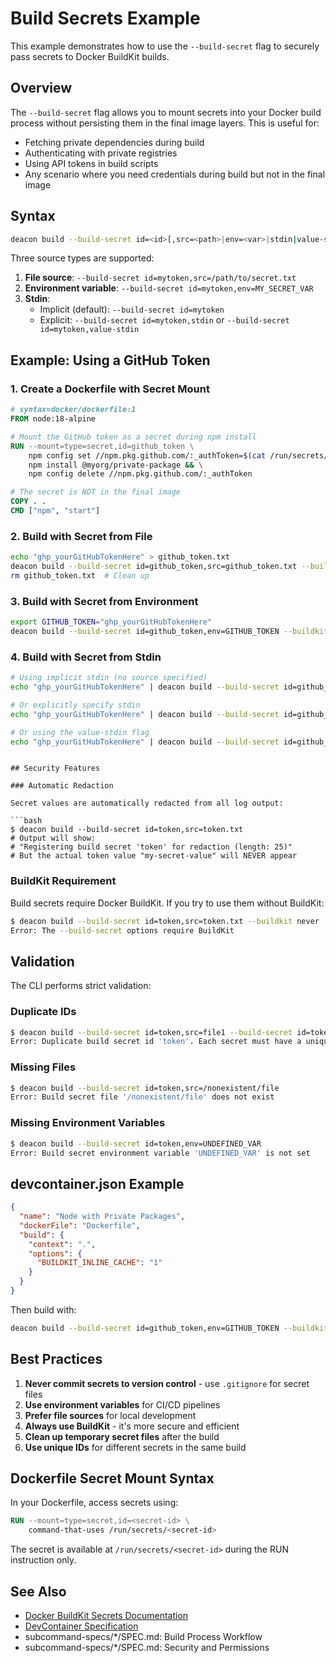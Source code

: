 # Build Secrets Example

This example demonstrates how to use the `--build-secret` flag to securely pass secrets to Docker BuildKit builds.

## Overview

The `--build-secret` flag allows you to mount secrets into your Docker build process without persisting them in the final image layers. This is useful for:

- Fetching private dependencies during build
- Authenticating with private registries
- Using API tokens in build scripts
- Any scenario where you need credentials during build but not in the final image

## Syntax

```bash
deacon build --build-secret id=<id>[,src=<path>|env=<var>|stdin|value-stdin]
```

Three source types are supported:

1. **File source**: `--build-secret id=mytoken,src=/path/to/secret.txt`
2. **Environment variable**: `--build-secret id=mytoken,env=MY_SECRET_VAR`
3. **Stdin**: 
   - Implicit (default): `--build-secret id=mytoken`
   - Explicit: `--build-secret id=mytoken,stdin` or `--build-secret id=mytoken,value-stdin`

## Example: Using a GitHub Token

### 1. Create a Dockerfile with Secret Mount

```dockerfile
# syntax=docker/dockerfile:1
FROM node:18-alpine

# Mount the GitHub token as a secret during npm install
RUN --mount=type=secret,id=github_token \
    npm config set //npm.pkg.github.com/:_authToken=$(cat /run/secrets/github_token) && \
    npm install @myorg/private-package && \
    npm config delete //npm.pkg.github.com/:_authToken

# The secret is NOT in the final image
COPY . .
CMD ["npm", "start"]
```

### 2. Build with Secret from File

```bash
echo "ghp_yourGitHubTokenHere" > github_token.txt
deacon build --build-secret id=github_token,src=github_token.txt --buildkit auto
rm github_token.txt  # Clean up
```

### 3. Build with Secret from Environment

```bash
export GITHUB_TOKEN="ghp_yourGitHubTokenHere"
deacon build --build-secret id=github_token,env=GITHUB_TOKEN --buildkit auto
```

### 4. Build with Secret from Stdin

```bash
# Using implicit stdin (no source specified)
echo "ghp_yourGitHubTokenHere" | deacon build --build-secret id=github_token --buildkit auto

# Or explicitly specify stdin
echo "ghp_yourGitHubTokenHere" | deacon build --build-secret id=github_token,stdin --buildkit auto

# Or using the value-stdin flag
echo "ghp_yourGitHubTokenHere" | deacon build --build-secret id=github_token,value-stdin --buildkit auto
```
```

## Security Features

### Automatic Redaction

Secret values are automatically redacted from all log output:

```bash
$ deacon build --build-secret id=token,src=token.txt
# Output will show:
# "Registering build secret 'token' for redaction (length: 25)"
# But the actual token value "my-secret-value" will NEVER appear
```

### BuildKit Requirement

Build secrets require Docker BuildKit. If you try to use them without BuildKit:

```bash
$ deacon build --build-secret id=token,src=token.txt --buildkit never
Error: The --build-secret options require BuildKit
```

## Validation

The CLI performs strict validation:

### Duplicate IDs

```bash
$ deacon build --build-secret id=token,src=file1 --build-secret id=token,src=file2
Error: Duplicate build secret id 'token'. Each secret must have a unique id.
```

### Missing Files

```bash
$ deacon build --build-secret id=token,src=/nonexistent/file
Error: Build secret file '/nonexistent/file' does not exist
```

### Missing Environment Variables

```bash
$ deacon build --build-secret id=token,env=UNDEFINED_VAR
Error: Build secret environment variable 'UNDEFINED_VAR' is not set
```

## devcontainer.json Example

```json
{
  "name": "Node with Private Packages",
  "dockerFile": "Dockerfile",
  "build": {
    "context": ".",
    "options": {
      "BUILDKIT_INLINE_CACHE": "1"
    }
  }
}
```

Then build with:

```bash
deacon build --build-secret id=github_token,env=GITHUB_TOKEN --buildkit auto
```

## Best Practices

1. **Never commit secrets to version control** - use `.gitignore` for secret files
2. **Use environment variables** for CI/CD pipelines
3. **Prefer file sources** for local development
4. **Always use BuildKit** - it's more secure and efficient
5. **Clean up temporary secret files** after the build
6. **Use unique IDs** for different secrets in the same build

## Dockerfile Secret Mount Syntax

In your Dockerfile, access secrets using:

```dockerfile
RUN --mount=type=secret,id=<secret-id> \
    command-that-uses /run/secrets/<secret-id>
```

The secret is available at `/run/secrets/<secret-id>` during the RUN instruction only.

## See Also

- [Docker BuildKit Secrets Documentation](https://docs.docker.com/build/building/secrets/)
- [DevContainer Specification](https://containers.dev/)
- subcommand-specs/*/SPEC.md: Build Process Workflow
- subcommand-specs/*/SPEC.md: Security and Permissions

